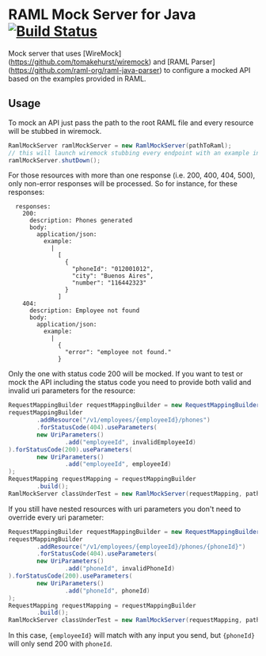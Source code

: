 # RAML Mock Server for Java [![Build Status](https://travis-ci.org/arielsegura/raml-java-mock-server.svg?branch=master)](https://travis-ci.org/arielsegura/raml-java-mock-server)

Mock server that uses [WireMock] (https://github.com/tomakehurst/wiremock) and [RAML Parser] (https://github.com/raml-org/raml-java-parser) to configure a mocked API based on the examples provided in RAML. 

## Usage

To mock an API just pass the path to the root RAML file and every resource will be stubbed in wiremock. 

```java
RamlMockServer ramlMockServer = new RamlMockServer(pathToRaml);
// this will launch wiremock stubbing every endpoint with an example in the RAML file. 
ramlMockServer.shutDown();
```

For those resources with more than one response (i.e. 200, 400, 404, 500), only non-error responses will be processed. 
So for instance, for these responses: 
```raml
  responses:
    200:
      description: Phones generated
      body:
        application/json:
          example:
            |
              [
                {
                  "phoneId": "012001012",
                  "city": "Buenos Aires",
                  "number": "116442323"
                }
              ]
    404:
      description: Employee not found
      body:
        application/json:
          example:
            |
              {
                "error": "employee not found."
              }
```
Only the one with status code 200 will be mocked. If you want to test or mock the API including the status code you need to provide both valid and invalid uri parameters for the resource: 
```java
RequestMappingBuilder requestMappingBuilder = new RequestMappingBuilderImpl();
requestMappingBuilder
        .addResource("/v1/employees/{employeeId}/phones")
        .forStatusCode(404).useParameters(
        new UriParameters()
                .add("employeeId", invalidEmployeeId)
).forStatusCode(200).useParameters(
        new UriParameters()
                .add("employeeId", employeeId)
);
RequestMapping requestMapping = requestMappingBuilder
        .build();
RamlMockServer classUnderTest = new RamlMockServer(requestMapping, pathToRaml);
```
If you still have nested resources with uri parameters you don't need to override every uri parameter: 
```java
RequestMappingBuilder requestMappingBuilder = new RequestMappingBuilderImpl();
requestMappingBuilder
        .addResource("/v1/employees/{employeeId}/phones/{phoneId}")
        .forStatusCode(404).useParameters(
        new UriParameters()
                .add("phoneId", invalidPhoneId)
).forStatusCode(200).useParameters(
        new UriParameters()
                .add("phoneId", phoneId)
);
RequestMapping requestMapping = requestMappingBuilder
        .build();
RamlMockServer classUnderTest = new RamlMockServer(requestMapping, pathToRaml);
```
In this case, `{employeeId}` will match with any input you send, but `{phoneId}` will only send 200 with `phoneId`. 
